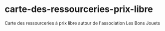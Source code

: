 # carte-des-ressourceries-prix-libre
Carte des ressourceries à prix libre autour de l'association Les Bons Jouets
